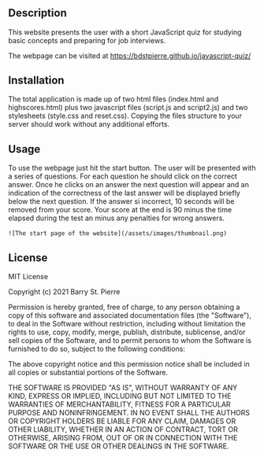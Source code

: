 # <Your-Project-Title>
## Description
This website presents the user with a short JavaScript quiz for studying basic concepts and preparing for job interviews.
    
The webpage can be visited at https://bdstpierre.github.io/javascript-quiz/


## Installation
The total application is made up of two html files (index.html and highscores.html) plus two javascript files (script.js and script2.js) and two stylesheets (style.css and reset.css).  Copying the files structure to your server should work without any additional efforts.
## Usage
To use the webpage just hit the start button.  The user will be presented with a series of questions.  For each question he should click on the correct answer.  Once he clicks on an answer the next question will appear and an indication of the correctness of the last answer will be displayed briefly below the next question.  If the answer si incorrect, 10 seconds will be removed from your score.  Your score at the end is 90 minus the time elapsed during the test an minus any penalties for wrong answers.

   
    ![The start page of the website](/assets/images/thumbnail.png)

   

## License
MIT License

Copyright (c) 2021 Barry St. Pierre

Permission is hereby granted, free of charge, to any person obtaining a copy
of this software and associated documentation files (the "Software"), to deal
in the Software without restriction, including without limitation the rights
to use, copy, modify, merge, publish, distribute, sublicense, and/or sell
copies of the Software, and to permit persons to whom the Software is
furnished to do so, subject to the following conditions:

The above copyright notice and this permission notice shall be included in all
copies or substantial portions of the Software.

THE SOFTWARE IS PROVIDED "AS IS", WITHOUT WARRANTY OF ANY KIND, EXPRESS OR
IMPLIED, INCLUDING BUT NOT LIMITED TO THE WARRANTIES OF MERCHANTABILITY,
FITNESS FOR A PARTICULAR PURPOSE AND NONINFRINGEMENT. IN NO EVENT SHALL THE
AUTHORS OR COPYRIGHT HOLDERS BE LIABLE FOR ANY CLAIM, DAMAGES OR OTHER
LIABILITY, WHETHER IN AN ACTION OF CONTRACT, TORT OR OTHERWISE, ARISING FROM,
OUT OF OR IN CONNECTION WITH THE SOFTWARE OR THE USE OR OTHER DEALINGS IN THE
SOFTWARE.
